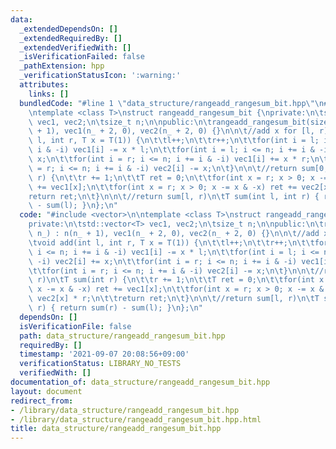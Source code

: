 ```yaml
---
data:
  _extendedDependsOn: []
  _extendedRequiredBy: []
  _extendedVerifiedWith: []
  _isVerificationFailed: false
  _pathExtension: hpp
  _verificationStatusIcon: ':warning:'
  attributes:
    links: []
  bundledCode: "#line 1 \"data_structure/rangeadd_rangesum_bit.hpp\"\n#include <vector>\n\
    \ntemplate <class T>\nstruct rangeadd_rangesum_bit {\nprivate:\n\tstd::vector<T>\
    \ vec1, vec2;\n\tsize_t n;\n\npublic:\n\trangeadd_rangesum_bit(size_t n_) : n(n_\
    \ + 1), vec1(n_ + 2, 0), vec2(n_ + 2, 0) {}\n\n\t//add x for [l, r)\n\tvoid add(int\
    \ l, int r, T x = T(1)) {\n\t\tl++;\n\t\tr++;\n\t\tfor(int i = l; i <= n; i +=\
    \ i & -i) vec1[i] -= x * l;\n\t\tfor(int i = l; i <= n; i += i & -i) vec2[i] +=\
    \ x;\n\t\tfor(int i = r; i <= n; i += i & -i) vec1[i] += x * r;\n\t\tfor(int i\
    \ = r; i <= n; i += i & -i) vec2[i] -= x;\n\t}\n\n\t//return sum[0, r)\n\tT sum(int\
    \ r) {\n\t\tr += 1;\n\t\tT ret = 0;\n\t\tfor(int x = r; x > 0; x -= x & -x) ret\
    \ += vec1[x];\n\t\tfor(int x = r; x > 0; x -= x & -x) ret += vec2[x] * r;\n\t\t\
    return ret;\n\t}\n\n\t//return sum[l, r)\n\tT sum(int l, int r) { return sum(r)\
    \ - sum(l); }\n};\n"
  code: "#include <vector>\n\ntemplate <class T>\nstruct rangeadd_rangesum_bit {\n\
    private:\n\tstd::vector<T> vec1, vec2;\n\tsize_t n;\n\npublic:\n\trangeadd_rangesum_bit(size_t\
    \ n_) : n(n_ + 1), vec1(n_ + 2, 0), vec2(n_ + 2, 0) {}\n\n\t//add x for [l, r)\n\
    \tvoid add(int l, int r, T x = T(1)) {\n\t\tl++;\n\t\tr++;\n\t\tfor(int i = l;\
    \ i <= n; i += i & -i) vec1[i] -= x * l;\n\t\tfor(int i = l; i <= n; i += i &\
    \ -i) vec2[i] += x;\n\t\tfor(int i = r; i <= n; i += i & -i) vec1[i] += x * r;\n\
    \t\tfor(int i = r; i <= n; i += i & -i) vec2[i] -= x;\n\t}\n\n\t//return sum[0,\
    \ r)\n\tT sum(int r) {\n\t\tr += 1;\n\t\tT ret = 0;\n\t\tfor(int x = r; x > 0;\
    \ x -= x & -x) ret += vec1[x];\n\t\tfor(int x = r; x > 0; x -= x & -x) ret +=\
    \ vec2[x] * r;\n\t\treturn ret;\n\t}\n\n\t//return sum[l, r)\n\tT sum(int l, int\
    \ r) { return sum(r) - sum(l); }\n};\n"
  dependsOn: []
  isVerificationFile: false
  path: data_structure/rangeadd_rangesum_bit.hpp
  requiredBy: []
  timestamp: '2021-09-07 20:08:56+09:00'
  verificationStatus: LIBRARY_NO_TESTS
  verifiedWith: []
documentation_of: data_structure/rangeadd_rangesum_bit.hpp
layout: document
redirect_from:
- /library/data_structure/rangeadd_rangesum_bit.hpp
- /library/data_structure/rangeadd_rangesum_bit.hpp.html
title: data_structure/rangeadd_rangesum_bit.hpp
---
```

